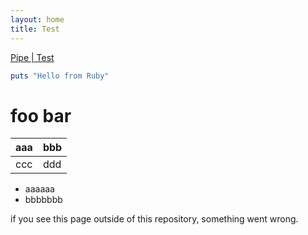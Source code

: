 ```yaml
---
layout: home
title: Test
---
```


[Pipe | Test](https://example.com)

```ruby
puts "Hello from Ruby"
```

# foo bar

| aaa | bbb |
| --- | --- |
| ccc | ddd |

* aaaaaa
* bbbbbbb

if you see this page outside of this repository, something went wrong.
